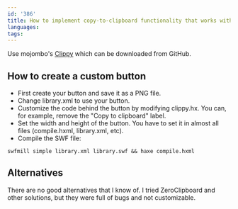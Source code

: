 ```yaml
---
id: '386'
title: How to implement copy-to-clipboard functionality that works with Flash 10
languages:
tags:
---
```

Use mojombo's [Clippy](http://github.com/mojombo/clippy) which can be downloaded from GitHub.

How to create a custom button
-----------------------------

-   First create your button and save it as a PNG file.
-   Change library.xml to use your button.
-   Customize the code behind the button by modifying clippy.hx. You can, for example, remove the "Copy to clipboard" label.
-   Set the width and height of the button. You have to set it in almost all files (compile.hxml, library.xml, etc).
-   Compile the SWF file:


```
swfmill simple library.xml library.swf && haxe compile.hxml
```
    

Alternatives
------------

There are no good alternatives that I know of. I tried ZeroClipboard and other solutions, but they were full of bugs and not customizable.

